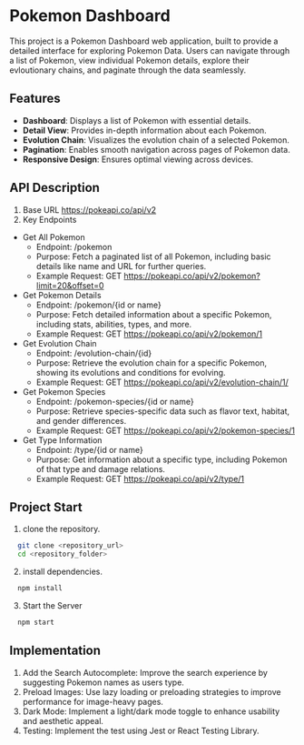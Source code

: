 # Pokemon Dashboard
This project is a Pokemon Dashboard web application, built to provide a detailed interface for exploring Pokemon Data. Users can navigate through a list of Pokemon, view individual Pokemon details, explore their evloutionary chains, and paginate through the data seamlessly.

## Features
- **Dashboard**: Displays a list of Pokemon with essential details.
- **Detail View**: Provides in-depth information about each Pokemon.
- **Evolution Chain**: Visualizes the evolution chain of a selected Pokemon.
- **Pagination**: Enables smooth navigation across pages of Pokemon data.
- **Responsive Design**: Ensures optimal viewing across devices.

## API Description
1. Base URL https://pokeapi.co/api/v2
2. Key Endpoints
  - Get All Pokemon
    - Endpoint: /pokemon
    - Purpose: Fetch a paginated list of all Pokemon, including basic details like name and URL for further queries.
    - Example Request: GET https://pokeapi.co/api/v2/pokemon?limit=20&offset=0
  - Get Pokemon Details
    - Endpoint: /pokemon/{id or name}
    - Purpose: Fetch detailed information about a specific Pokemon, including stats, abilities, types, and more.
    - Example Request: GET https://pokeapi.co/api/v2/pokemon/1
  - Get Evolution Chain
    - Endpoint: /evolution-chain/{id}
    - Purpose: Retrieve the evolution chain for a specific Pokemon, showing its evolutions and conditions for evolving.
    - Example Request: GET https://pokeapi.co/api/v2/evolution-chain/1/
  - Get Pokemon Species
    - Endpoint: /pokemon-species/{id or name}
    - Purpose: Retrieve species-specific data such as flavor text, habitat, and gender differences.
    - Example Request: GET https://pokeapi.co/api/v2/pokemon-species/1
  - Get Type Information
    - Endpoint: /type/{id or name}
    - Purpose: Get information about a specific type, including Pokemon of that type and damage relations.
    - Example Request: GET https://pokeapi.co/api/v2/type/1

## Project Start
1. clone the repository.
```bash
  git clone <repository_url>
  cd <repository_folder>
```
2. install dependencies.
```bash
  npm install
```
3. Start the Server
```bash
  npm start
```
## Implementation
1. Add the Search Autocomplete: Improve the search experience by suggesting Pokemon names as users type.
2. Preload Images: Use lazy loading or preloading strategies to improve performance for image-heavy pages.
3. Dark Mode: Implement a light/dark mode toggle to enhance usability and aesthetic appeal.
4. Testing: Implement the test using Jest or React Testing Library.